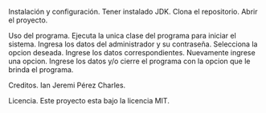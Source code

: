 Instalación y configuración.
Tener instalado JDK.
Clona el repositorio.
Abrir el proyecto.

Uso del programa. 
Ejecuta la unica clase del programa para iniciar el sistema.
Ingresa los datos del administrador y su contraseña.
Selecciona la opcion deseada.
Ingrese los datos correspondientes.
Nuevamente ingrese una opcion.
Ingrese los datos y/o cierre el programa con la opcion que le brinda el programa.

Creditos.
Ian Jeremi Pérez Charles.

Licencia.
Este proyecto esta bajo la licencia MIT.
